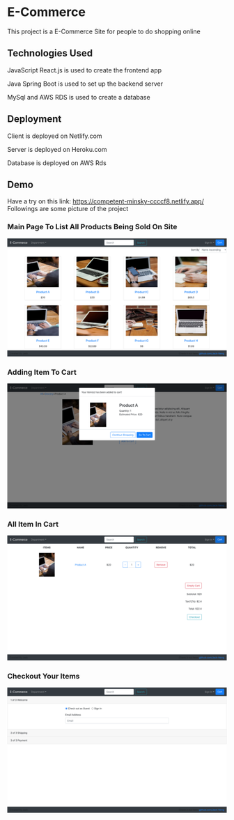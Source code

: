 # E-Commerce

This project is a E-Commerce Site for people to do shopping online

## Technologies Used

JavaScript React.js is used to create the frontend app

Java Spring Boot is used to set up the backend server

MySql and AWS RDS is used to create a database

## Deployment

Client is deployed on Netlify.com

Server is deployed on Heroku.com

Database is deployed on AWS Rds

## Demo
Have a try on this link: https://competent-minsky-ccccf8.netlify.app/
Followings are some picture of the project

### Main Page To List All Products Being Sold On Site
<img src="img/productlist.png">


### Adding Item To Cart
<img src="img/product.png">


### All Item In Cart
<img src="img/cart.png">


### Checkout Your Items
<img src="img/checkout.png">

